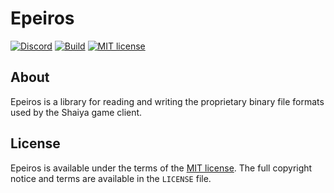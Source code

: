 # Epeiros
[![Discord][discord-badge]][discord] [![Build][build-badge]][build] [![MIT license][mit-badge]][mit]

## About
Epeiros is a library for reading and writing the proprietary binary file formats used by the Shaiya game client.

## License
Epeiros is available under the terms of the [MIT license][mit]. The full copyright notice and terms are available in the `LICENSE` file.

[discord-badge]: https://img.shields.io/discord/1124279545151901826
[discord]: https://discord.gg/openshaiya
[mit-badge]: https://img.shields.io/badge/license-MIT-informational
[mit]: https://opensource.org/licenses/MIT
[build]: https://github.com/openshaiya/epeiros/actions
[build-badge]: https://github.com/OpenShaiya/epeiros/actions/workflows/test.yml/badge.svg